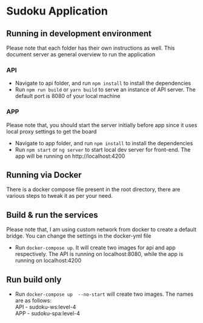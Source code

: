 # Sudoku Application

## Running in development environment

Please note that each folder has their own instructions as well. This document server as general overview to run the application

### API

- Navigate to api folder, and run `npm install` to install the dependencies
- Run `npm run build` or `yarn build` to serve an instance of API server. The default port is 8080 of your local machine

### APP

Please note that, you should start the server initially before app since it uses local proxy settings to get the board

- Navigate to app folder, and run `npm install` to install the dependencies
- Run `npm start` or `ng server` to start local dev server for front-end. The app will be running on http://localhost:4200

## Running via Docker

There is a docker compose file present in the root directory, there are various steps to tweak it as per your need. 

## Build & run the services

Please note that, I am using custom network from docker to create a default bridge. You can change the settings in the docker-yml file

- Run `docker-compose up`. It will create two images for api and app respectively. The API is running on localhost:8080, while the
app is running on localhost:4200

## Run build only

- Run `docker-compose up  --no-start` will create two images. The names are as follows:  
API - sudoku-ws:level-4  
APP - sudoku-spa:level-4
